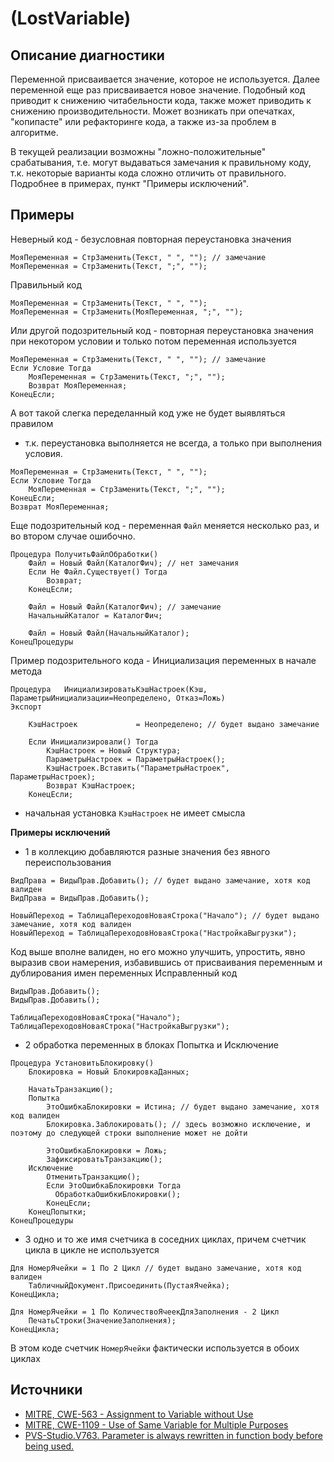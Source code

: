 # <Diagnostic name> (LostVariable)

<!-- Блоки выше заполняются автоматически, не трогать -->
## Описание диагностики
<!-- Описание диагностики заполняется вручную. Необходимо понятным языком описать смысл и схему работу -->
Переменной присваивается значение, которое не используется. Далее переменной еще раз присваивается новое значение.
Подобный код приводит к снижению читабельности кода, также может приводить к снижению производительности.
Может возникать при опечатках, "копипасте" или рефакторинге кода, а также из-за проблем в алгоритме.

В текущей реализации возможны "ложно-положительные" срабатывания, т.е. могут выдаваться замечания к правильному коду, т.к. некоторые варианты кода сложно отличить от правильного. Подробнее в примерах, пункт "Примеры исключений".

## Примеры
<!-- В данном разделе приводятся примеры, на которые диагностика срабатывает, а также можно привести пример, как можно исправить ситуацию -->
Неверный код - безусловная повторная переустановка значения
```bsl
МояПеременная = СтрЗаменить(Текст, " ", ""); // замечание
МояПеременная = СтрЗаменить(Текст, ";", "");
```
Правильный код
```bsl
МояПеременная = СтрЗаменить(Текст, " ", "");
МояПеременная = СтрЗаменить(МояПеременная, ";", "");
```

Или другой подозрительный код - повторная переустановка значения при некотором условии и только потом переменная используется
```bsl
МояПеременная = СтрЗаменить(Текст, " ", ""); // замечание
Если Условие Тогда
    МояПеременная = СтрЗаменить(Текст, ";", "");
    Возврат МояПеременная;
КонецЕсли;
```

А вот такой слегка переделанный код уже не будет выявляться правилом
- т.к. переустановка выполняется не всегда, а только при выполнения условия.
```bsl
МояПеременная = СтрЗаменить(Текст, " ", "");
Если Условие Тогда
    МояПеременная = СтрЗаменить(Текст, ";", "");
КонецЕсли;
Возврат МояПеременная;
```

Еще подозрительный код - переменная `Файл` меняется несколько раз, и во втором случае ошибочно.
```bsl
Процедура ПолучитьФайлОбработки()
    Файл = Новый Файл(КаталогФич); // нет замечания
    Если Не Файл.Существует() Тогда
        Возврат;
    КонецЕсли;

    Файл = Новый Файл(КаталогФич); // замечание
    НачальныйКаталог = КаталогФич;

    Файл = Новый Файл(НачальныйКаталог);
КонецПроцедуры
```

Пример подозрительного кода - Инициализация переменных в начале метода
```bsl
Процедура	ИнициализироватьКэшНастроек(Кэш, ПараметрыИнициализации=Неопределено, Отказ=Ложь) 						Экспорт
	
	КэшНастроек				= Неопределено; // будет выдано замечание

    Если Инициализировали() Тогда
        КэшНастроек = Новый Структура;
        ПараметрыНастроек = ПараметрыНастроек();
        КэшНастроек.Вставить("ПараметрыНастроек",	ПараметрыНастроек);
        Возврат КэшНастроек;
    КонецЕсли;
```
- начальная установка `КэшНастроек` не имеет смысла

**Примеры исключений**

- 1 в коллекцию добавляются разные значения без явного переиспользования
```bsl
ВидПрава = ВидыПрав.Добавить(); // будет выдано замечание, хотя код валиден
ВидПрава = ВидыПрав.Добавить();

НовыйПереход = ТаблицаПереходовНоваяСтрока("Начало"); // будет выдано замечание, хотя код валиден
НовыйПереход = ТаблицаПереходовНоваяСтрока("НастройкаВыгрузки");
```
Код выше вполне валиден, но его можно улучшить, упростить, явно выразив свои намерения, избавившись от присваивания переменным и дублирования имен переменных
Исправленный код
```bsl
ВидыПрав.Добавить();
ВидыПрав.Добавить();

ТаблицаПереходовНоваяСтрока("Начало");
ТаблицаПереходовНоваяСтрока("НастройкаВыгрузки");
```

- 2 обработка переменных в блоках Попытка и Исключение
```bsl
Процедура УстановитьБлокировку()
    Блокировка = Новый БлокировкаДанных;

    НачатьТранзакцию();
    Попытка
        ЭтоОшибкаБлокировки = Истина; // будет выдано замечание, хотя код валиден
        Блокировка.Заблокировать(); // здесь возможно исключение, и поэтому до следующей строки выполнение может не дойти

        ЭтоОшибкаБлокировки = Ложь;
        ЗафиксироватьТранзакцию();
    Исключение
        ОтменитьТранзакцию();
        Если ЭтоОшибкаБлокировки Тогда
          ОбработкаОшибкиБлокировки();
        КонецЕсли;
    КонецПопытки;
КонецПроцедуры
```

- 3 одно и то же имя счетчика в соседних циклах, причем счетчик цикла в цикле не используется
```bsl
Для НомерЯчейки = 1 По 2 Цикл // будет выдано замечание, хотя код валиден
    ТабличныйДокумент.Присоединить(ПустаяЯчейка);
КонецЦикла;

Для НомерЯчейки = 1 По КоличествоЯчеекДляЗаполнения - 2 Цикл
    ПечатьСтроки(ЗначениеЗаполнения);
КонецЦикла;
```
В этом коде счетчик `НомерЯчейки` фактически используется в обоих циклах

## Источники
<!-- Необходимо указывать ссылки на все источники, из которых почерпнута информация для создания диагностики -->
* [MITRE, CWE-563 - Assignment to Variable without Use](https://cwe.mitre.org/data/definitions/563.html)
* [MITRE, CWE-1109 - Use of Same Variable for Multiple Purposes](https://cwe.mitre.org/data/definitions/1109.html)
* [PVS-Studio.V763. Parameter is always rewritten in function body before being used.](https://pvs-studio.com/ru/docs/warnings/v763)
